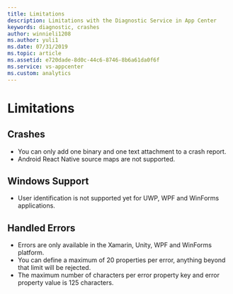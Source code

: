 ```yaml
---
title: Limitations
description: Limitations with the Diagnostic Service in App Center
keywords: diagnostic, crashes
author: winnieli1208
ms.author: yuli1
ms.date: 07/31/2019
ms.topic: article
ms.assetid: e720dade-8d0c-44c6-8746-8b6a61da0f6f
ms.service: vs-appcenter
ms.custom: analytics 
---
```


# Limitations

## Crashes

- You can only add one binary and one text attachment to a crash report.
- Android React Native source maps are not supported.

## Windows Support

- User identification is not supported yet for UWP, WPF and WinForms applications.

## Handled Errors

- Errors are only available in the Xamarin, Unity, WPF and WinForms platform.
- You can define a maximum of 20 properties per error, anything beyond that limit will be rejected.
- The maximum number of characters per error property key and error property value is 125 characters.
